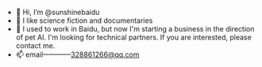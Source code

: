 - 👋 Hi, I’m @sunshinebaidu
- 👀 I like science fiction and documentaries
- 💞️ I used to work in Baidu, but now I'm starting a business in the direction of pet AI. I'm looking for technical partners. If you are interested, please contact me.
- 📫 email————328861266@qq.com
